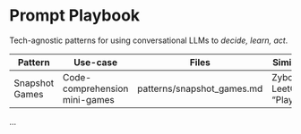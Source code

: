 # Prompt Playbook
Tech-agnostic patterns for using conversational LLMs to *decide, learn, act*.

| Pattern | Use-case | Files | **Similar Tech** |
|---------|----------|-------|------------------|
| Snapshot Games | Code-comprehension mini-games | patterns/snapshot_games.md | Zybooks, LeetCode “Playground” |

...
